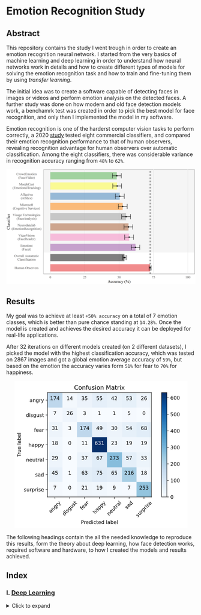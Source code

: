 # Emotion Recognition Study

## Abstract

This repository contains the study I went trough in order to create an emotion recognition neural network. I started from the very basics of machine learning and deep learning in order to understand how neural networks work in details and how to create different types of models for solving the emotion recognition task and how to train and fine-tuning them by using *transfer learning*.

The initial idea was to create a software capable of detecting faces in images or videos and perform emotion analysis on the detected faces. A further study was done on how modern and old face detection models work, a benchamrk test was created in order to pick the best model for face recognition, and only then I implemented the model in my software.

Emotion recognition is one of the harderst computer vision tasks to perform correctly, a 2020 [study](https://journals.plos.org/plosone/article?id=10.1371/journal.pone.0231968#:~:text=The%20human%20recognition%20accuracy%20of,from%2048%25%20to%2062%25.) tested eight commercial classifiers, and compared their emotion recognition performance to that of human observers, revealing recognition advantage for human observers over automatic classification. Among the eight classifiers, there was considerable variance in recognition accuracy ranging from `48%` to `62%`.

![alt text](https://github.com/Salah-Akil/emotion-recognition/blob/main/markdown/images/emotion_performance_study.png?raw=true)

## Results

My goal was to achieve at least `+50% accuracy` on a total of 7 emotion classes, which is better than pure chance standing at `14.28%`. Once the model is created and achieves the desired accuracy it can be deployed for real-life applications.

After 32 iterations on different models created (on 2 different datasets), I picked the model with the highest classification accuracy, which was tested on 2867 images and got a global emotion average accuracy of `59%`, but based on the emotion the accuracy varies form `51%` for fear to `70%` for happiness.

<p align="center">
  <img width="461" height="390" src="https://github.com/Salah-Akil/emotion-recognition/blob/main/markdown/images/best_model_kaggle_v12_cmatrix.png?raw=true">
</p>

The following headings contain the all the needed knowledge to reproduce this results, form the theory about deep learning, how face detection works, required software and hardware, to how I created the models and results achieved.

## Index

### I. [Deep Learning](https://github.com/Salah-Akil/emotion-recognition/blob/main/markdown/deep_learning.md#deep-learning)

<details>
  <summary>Click to expand</summary>
  
  #### 1. [Introduction](https://github.com/Salah-Akil/emotion-recognition/blob/main/markdown/deep_learning.md#1-introduction)
  ##### 1.1 [What is Deep Learning](https://github.com/Salah-Akil/emotion-recognition/blob/main/markdown/deep_learning.md#11-what-is-deep-learning)
  #### [2. Artificial Neural Networks Architecture](https://github.com/Salah-Akil/emotion-recognition/blob/main/markdown/deep_learning.md#2-artificial-neural-networks-architecture)
  ##### [2.1 How ANNs work?](https://github.com/Salah-Akil/emotion-recognition/blob/main/markdown/deep_learning.md#21-how-anns-work)
  ##### [2.2 What Layers do?](https://github.com/Salah-Akil/emotion-recognition/blob/main/markdown/deep_learning.md#22-what-layers-do)
  ##### [2.3 What are Activation Functions?](https://github.com/Salah-Akil/emotion-recognition/blob/main/markdown/deep_learning.md#23-what-are-activation-functions)
  ###### [2.3.1 Sigmoid Activation Function](https://github.com/Salah-Akil/emotion-recognition/blob/main/markdown/deep_learning.md#sigmoid-activation-function)
  ###### [2.3.2 ReLU Activation Function](https://github.com/Salah-Akil/emotion-recognition/blob/main/markdown/deep_learning.md#relu-activation-function)
  ###### [2.3.3 Softmax Activation Function](https://github.com/Salah-Akil/emotion-recognition/blob/main/markdown/deep_learning.md#softmax-activation-function)
  #### [3. Training an Artificial Neural Network](https://github.com/Salah-Akil/emotion-recognition/blob/main/markdown/deep_learning.md#3-training-an-artificial-neural-network)
  ##### [3.1 What it means to train a network?](https://github.com/Salah-Akil/emotion-recognition/blob/main/markdown/deep_learning.md#31-what-it-means-to-train-a-network)
  ##### [3.2 Stochastic Gradient Descent (SGD)](https://github.com/Salah-Akil/emotion-recognition/blob/main/markdown/deep_learning.md#32-stochastic-gradient-descent-sgd)
  ##### [3.3 Loss Function](https://github.com/Salah-Akil/emotion-recognition/blob/main/markdown/deep_learning.md#33-loss-function)
  ##### [3.4 (MSE) Mean Square Error](https://github.com/Salah-Akil/emotion-recognition/blob/main/markdown/deep_learning.md#34-mse-mean-square-error)
  ##### [3.5 Gradient of the Loss Function](https://github.com/Salah-Akil/emotion-recognition/blob/main/markdown/deep_learning.md#35-gradient-of-the-loss-function)
  ##### [3.6 How the network learn](https://github.com/Salah-Akil/emotion-recognition/blob/main/markdown/deep_learning.md#36-how-the-network-learn)
  ##### [3.7 Weights Update](https://github.com/Salah-Akil/emotion-recognition/blob/main/markdown/deep_learning.md#37-weights-update)
  ##### [3.8 Learning Rate](https://github.com/Salah-Akil/emotion-recognition/blob/main/markdown/deep_learning.md#38-learning-rate)
  #### [4 Datasets](https://github.com/Salah-Akil/emotion-recognition/blob/main/markdown/deep_learning.md#4-datasets)
  ##### [4.1 Training Set](https://github.com/Salah-Akil/emotion-recognition/blob/main/markdown/deep_learning.md#41-training-set)
  ##### [4.2 Validation Set](https://github.com/Salah-Akil/emotion-recognition/blob/main/markdown/deep_learning.md#42-validation-set)
  ##### [4.3 Test Set](https://github.com/Salah-Akil/emotion-recognition/blob/main/markdown/deep_learning.md#43-test-set)
  ##### [4.4 Overfitting](https://github.com/Salah-Akil/emotion-recognition/blob/main/markdown/deep_learning.md#44-overfitting)
  ##### [4.5 Underfitting](https://github.com/Salah-Akil/emotion-recognition/blob/main/markdown/deep_learning.md#45-underfitting)
  #### [5 Convolutional Neural Networks](https://github.com/Salah-Akil/emotion-recognition/blob/main/markdown/deep_learning.md#5-convolutional-neural-networks)
  ##### [5.1 Convolutional Layers](https://github.com/Salah-Akil/emotion-recognition/blob/main/markdown/deep_learning.md#51-convolutional-layers)
  ##### [5.2 Patterns](https://github.com/Salah-Akil/emotion-recognition/blob/main/markdown/deep_learning.md#52-patterns)
  ##### [5.3 Kernel](https://github.com/Salah-Akil/emotion-recognition/blob/main/markdown/deep_learning.md#53-kernel)
  ##### [5.4 Feature (Patter) Detection](https://github.com/Salah-Akil/emotion-recognition/blob/main/markdown/deep_learning.md#54-feature-patter-detection)
  ##### [5.5 Max Pooling](https://github.com/Salah-Akil/emotion-recognition/blob/main/markdown/deep_learning.md#55-max-pooling)
  ##### [5.6 Batch Size](https://github.com/Salah-Akil/emotion-recognition/blob/main/markdown/deep_learning.md#56-batch-size)
  ##### [5.7 Batch Normalization](https://github.com/Salah-Akil/emotion-recognition/blob/main/markdown/deep_learning.md#57-batch-normalization)
  ##### [5.8 Fine Tuning](https://github.com/Salah-Akil/emotion-recognition/blob/main/markdown/deep_learning.md#58-fine-tuning)
  
</details>
